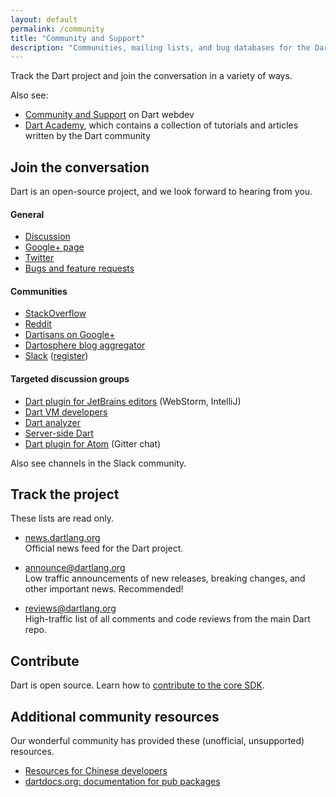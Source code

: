 ```yaml
---
layout: default
permalink: /community
title: "Community and Support"
description: "Communities, mailing lists, and bug databases for the Dart project."
---
```


Track the Dart project and join the conversation in a variety of ways.

Also see:

* [Community and Support]({{site.webdev}}/community) on Dart webdev
* [Dart Academy](https://dart.academy/), which contains a collection of tutorials
  and articles written by the Dart community

## Join the conversation

Dart is an open-source project, and we look forward to hearing from you.

#### General

* [Discussion](https://groups.google.com/a/dartlang.org/d/forum/misc)
* [Google+ page](https://plus.google.com/+dartlang)
* [Twitter](https://twitter.com/dart_lang)
* [Bugs and feature requests](https://github.com/dart-lang/sdk/issues/new)

#### Communities

* [StackOverflow](http://stackoverflow.com/tags/dart)
* [Reddit](https://www.reddit.com/r/dartlang)
* [Dartisans on Google+](http://g.co/dartisans)
* [Dartosphere blog aggregator](http://dartosphere.org)
* [Slack](https://dartlang.slack.com/) ([register](https://dartlang-slack.herokuapp.com/))

#### Targeted discussion groups

* [Dart plugin for JetBrains editors](https://groups.google.com/a/dartlang.org/d/forum/jetbrains-dart-plugin-discuss) (WebStorm, IntelliJ)
* [Dart VM developers](https://groups.google.com/a/dartlang.org/d/forum/vm-dev)
* [Dart analyzer](https://groups.google.com/a/dartlang.org/d/forum/analyzer-discuss)
* [Server-side Dart](https://groups.google.com/a/dartlang.org/d/forum/cloud)
* [Dart plugin for Atom](https://gitter.im/dart-atom/dartlang) (Gitter chat)

Also see channels in the Slack community.

## Track the project

These lists are read only.

* [news.dartlang.org](http://news.dartlang.org)<br>
  Official news feed for the Dart project.

* [announce@dartlang.org](https://groups.google.com/a/dartlang.org/d/forum/announce)<br>
  Low traffic announcements of new releases, breaking changes,
  and other important news. Recommended!

* [reviews@dartlang.org](https://groups.google.com/a/dartlang.org/d/forum/reviews)<br>
  High-traffic list of all comments and code reviews from the main
  Dart repo.

## Contribute

Dart is open source. Learn how to
[contribute to the core SDK](https://github.com/dart-lang/sdk/wiki/Contributing).

## Additional community resources

Our wonderful community has provided these
(unofficial, unsupported) resources.

* [Resources for Chinese developers](http://www.dartlang.cc/support/for-chinese.html)
* [dartdocs.org: documentation for pub packages](http://www.dartdocs.org)
